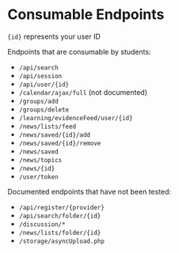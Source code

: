 # Consumable Endpoints

`{id}` represents your user ID

Endpoints that are consumable by students:

- `/api/search`
- `/api/session`
- `/api/user/{id}`
- `/calendar/ajax/full` (not documented)
- `/groups/add`
- `/groups/delete`
- `/learning/evidenceFeed/user/{id}`
- `/news/lists/feed`
- `/news/saved/{id}/add`
- `/news/saved/{id}/remove`
- `/news/saved`
- `/news/topics`
- `/news/{id}`
- `/user/token`


Documented endpoints that have not been tested:

- `/api/register/{provider}`
- `/api/search/folder/{id}`
- `/discussion/*`
- `/news/lists/folder/{id}`
- `/storage/asyncUpload.php`
